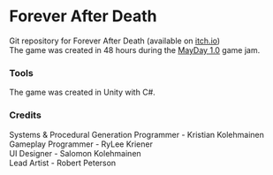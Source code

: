 
# Forever After Death
Git repository for Forever After Death (available on [itch.io](https://mckoleman.itch.io/forever-after-death))<br/>
The game was created in 48 hours during the [MayDay 1.0](https://itch.io/jam/may-day) game jam.

### Tools
The game was created in Unity with C#.

### Credits
Systems & Procedural Generation Programmer - Kristian Kolehmainen<br/>
Gameplay Programmer - RyLee Kriener<br/>
UI Designer - Salomon Kolehmainen<br/>
Lead Artist - Robert Peterson<br/>
